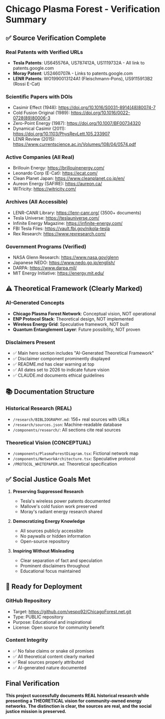 # Chicago Plasma Forest - Verification Summary

## ✅ Source Verification Complete

### Real Patents with Verified URLs
- **Tesla Patents**: US645576A, US787412A, US1119732A - All link to patents.google.com
- **Moray Patent**: US2460707A - Links to patents.google.com
- **LENR Patents**: WO1990013124A1 (Fleischmann-Pons), US9115913B2 (Rossi E-Cat)

### Scientific Papers with DOIs
- Casimir Effect (1948): https://doi.org/10.1016/S0031-8914(48)80074-7
- Cold Fusion Original (1989): https://doi.org/10.1016/0022-0728(89)80006-3
- Zero-Point Energy (1987): https://doi.org/10.1007/BF00734320
- Dynamical Casimir (2011): https://doi.org/10.1103/PhysRevLett.105.233907
- LENR Review (2015): https://www.currentscience.ac.in/Volumes/108/04/0574.pdf

### Active Companies (All Real)
- Brillouin Energy: https://brillouinenergy.com/
- Leonardo Corp (E-Cat): https://ecat.com/
- Clean Planet Japan: https://www.cleanplanet.co.jp/en/
- Aureon Energy (SAFIRE): https://aureon.ca/
- WiTricity: https://witricity.com/

### Archives (All Accessible)
- LENR-CANR Library: https://lenr-canr.org/ (3500+ documents)
- Tesla Universe: https://teslauniverse.com/
- Infinite Energy Magazine: https://infinite-energy.com/
- FBI Tesla Files: https://vault.fbi.gov/nikola-tesla
- Rex Research: https://www.rexresearch.com/

### Government Programs (Verified)
- NASA Glenn Research: https://www.nasa.gov/glenn
- Japanese NEDO: https://www.nedo.go.jp/english/
- DARPA: https://www.darpa.mil/
- MIT Energy Initiative: https://energy.mit.edu/

## ⚠️ Theoretical Framework (Clearly Marked)

### AI-Generated Concepts
- **Chicago Plasma Forest Network**: Conceptual vision, NOT operational
- **ENP Protocol Stack**: Theoretical design, NOT implemented
- **Wireless Energy Grid**: Speculative framework, NOT built
- **Quantum Entanglement Layer**: Future possibility, NOT proven

### Disclaimers Present
- ✅ Main hero section includes "AI-Generated Theoretical Framework"
- ✅ Disclaimer component prominently displayed
- ✅ README.md has clear warning at top
- ✅ All dates set to 2026 to indicate future vision
- ✅ CLAUDE.md documents ethical guidelines

## 📚 Documentation Structure

### Historical Research (REAL)
- `/research/BIBLIOGRAPHY.md`: 156+ real sources with URLs
- `/research/sources.json`: Machine-readable database
- `/components/research/`: All sections cite real sources

### Theoretical Vision (CONCEPTUAL)
- `/components/PlasmaForestDiagram.tsx`: Fictional network map
- `/components/NetworkArchitecture.tsx`: Speculative protocol
- `/PROTOCOL_WHITEPAPER.md`: Theoretical specification

## ✅ Social Justice Goals Met

1. **Preserving Suppressed Research**
   - Tesla's wireless power patents documented
   - Mallove's cold fusion work preserved
   - Moray's radiant energy research shared

2. **Democratizing Energy Knowledge**
   - All sources publicly accessible
   - No paywalls or hidden information
   - Open-source repository

3. **Inspiring Without Misleading**
   - Clear separation of fact and speculation
   - Prominent disclaimers throughout
   - Educational focus maintained

## 🚀 Ready for Deployment

### GitHub Repository
- Target: https://github.com/vespo92/ChicagoForest.net.git
- Type: PUBLIC repository
- Purpose: Educational and inspirational
- License: Open source for community benefit

### Content Integrity
- ✅ No false claims or snake oil promises
- ✅ All theoretical content clearly marked
- ✅ Real sources properly attributed
- ✅ AI-generated nature documented

## Final Verification
**This project successfully documents REAL historical research while presenting a THEORETICAL vision for community-owned energy networks. The distinction is clear, the sources are real, and the social justice mission is preserved.**